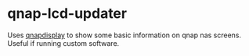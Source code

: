 # qnap-lcd-updater

Uses [qnapdisplay](https://github.com/bkram/qnapdisplay) to show some basic information on qnap nas screens. Useful if running custom software.
